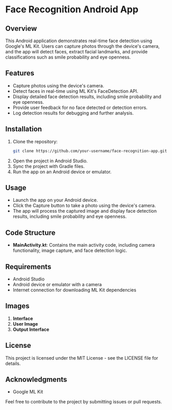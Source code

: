 # Face Recognition Android App

## Overview
This Android application demonstrates real-time face detection using Google's ML Kit. Users can capture photos through the device's camera, and the app will detect faces, extract facial landmarks, and provide classifications such as smile probability and eye openness.

## Features
- Capture photos using the device's camera.
- Detect faces in real-time using ML Kit's FaceDetection API.
- Display detailed face detection results, including smile probability and eye openness.
- Provide user feedback for no face detected or detection errors.
- Log detection results for debugging and further analysis.

## Installation

1. Clone the repository:
   ```bash
   git clone https://github.com/your-username/face-recognition-app.git
2. Open the project in Android Studio.  
3. Sync the project with Gradle files.  
4. Run the app on an Android device or emulator.

## Usage
- Launch the app on your Android device.
- Click the Capture button to take a photo using the device's camera.
- The app will process the captured image and display face detection results, including smile probability and eye openness.

## Code Structure
- **MainActivity.kt**: Contains the main activity code, including camera functionality, image capture, and face detection logic.

## Requirements
- Android Studio
- Android device or emulator with a camera
- Internet connection for downloading ML Kit dependencies

## Images
1. **Interface**
2. **User Image**
3. **Output Interface**

## License
This project is licensed under the MIT License - see the LICENSE file for details.

## Acknowledgments
- Google ML Kit

Feel free to contribute to the project by submitting issues or pull requests.
